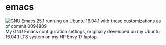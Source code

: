 # emacs
![GNU Emacs 25.1 running on Ubuntu 16.04.1 with these customizations as of commit 0094809](http://i.imgur.com/faKhZUd.png)
My GNU Emacs configuration settings, originally developed on my Ubuntu 16.04.1 LTS system on my HP Envy 17 laptop.
